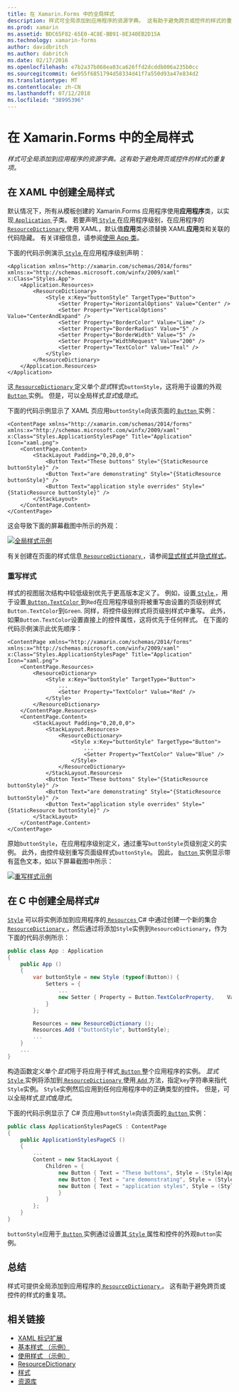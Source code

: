 ```yaml
---
title: 在 Xamarin.Forms 中的全局样式
description: 样式可全局添加到应用程序的资源字典。 这有助于避免跨页或控件的样式的重复项。
ms.prod: xamarin
ms.assetid: BDC65F82-65E0-4C8E-BB91-8E340EB2D15A
ms.technology: xamarin-forms
author: davidbritch
ms.author: dabritch
ms.date: 02/17/2016
ms.openlocfilehash: e7b2a37b868ea03ca626ffd2dcddb006a235b0cc
ms.sourcegitcommit: 6e955f6851794d58334d41f7a550d93a47e834d2
ms.translationtype: MT
ms.contentlocale: zh-CN
ms.lasthandoff: 07/12/2018
ms.locfileid: "38995396"
---
```

# <a name="global-styles-in-xamarinforms"></a>在 Xamarin.Forms 中的全局样式

_样式可全局添加到应用程序的资源字典。这有助于避免跨页或控件的样式的重复项。_

## <a name="creating-a-global-style-in-xaml"></a>在 XAML 中创建全局样式

默认情况下，所有从模板创建的 Xamarin.Forms 应用程序使用**应用程序**类，以实现[ `Application` ](xref:Xamarin.Forms.Application)子类。 若要声明[ `Style` ](xref:Xamarin.Forms.Style)在应用程序级别，在应用程序的[ `ResourceDictionary` ](xref:Xamarin.Forms.ResourceDictionary)使用 XAML，默认值**应用**类必须替换 XAML**应用**类和关联的代码隐藏。 有关详细信息，请参阅[使用 App 类](~/xamarin-forms/app-fundamentals/application-class.md)。

下面的代码示例演示[ `Style` ](xref:Xamarin.Forms.Style)在应用程序级别声明：

```xaml
<Application xmlns="http://xamarin.com/schemas/2014/forms" xmlns:x="http://schemas.microsoft.com/winfx/2009/xaml" x:Class="Styles.App">
    <Application.Resources>
        <ResourceDictionary>
            <Style x:Key="buttonStyle" TargetType="Button">
                <Setter Property="HorizontalOptions" Value="Center" />
                <Setter Property="VerticalOptions" Value="CenterAndExpand" />
                <Setter Property="BorderColor" Value="Lime" />
                <Setter Property="BorderRadius" Value="5" />
                <Setter Property="BorderWidth" Value="5" />
                <Setter Property="WidthRequest" Value="200" />
                <Setter Property="TextColor" Value="Teal" />
            </Style>
        </ResourceDictionary>
    </Application.Resources>
</Application>
```

这[ `ResourceDictionary` ](xref:Xamarin.Forms.ResourceDictionary)定义单个*显式*样式`buttonStyle`，这将用于设置的外观[ `Button` ](xref:Xamarin.Forms.Button)实例。 但是，可以全局样式*显式*或*隐式*。

下面的代码示例显示了 XAML 页应用`buttonStyle`向该页面的[ `Button` ](xref:Xamarin.Forms.Button)实例：

```xaml
<ContentPage xmlns="http://xamarin.com/schemas/2014/forms" xmlns:x="http://schemas.microsoft.com/winfx/2009/xaml" x:Class="Styles.ApplicationStylesPage" Title="Application" Icon="xaml.png">
    <ContentPage.Content>
        <StackLayout Padding="0,20,0,0">
            <Button Text="These buttons" Style="{StaticResource buttonStyle}" />
            <Button Text="are demonstrating" Style="{StaticResource buttonStyle}" />
            <Button Text="application style overrides" Style="{StaticResource buttonStyle}" />
        </StackLayout>
    </ContentPage.Content>
</ContentPage>
```

这会导致下面的屏幕截图中所示的外观：

[![](application-images/application-styles-1.png "全局样式示例")](application-images/application-styles-1-large.png#lightbox "全局样式示例")

有关创建在页面的样式信息[ `ResourceDictionary` ](xref:Xamarin.Forms.ResourceDictionary)，请参阅[显式样式](~/xamarin-forms/user-interface/styles/explicit.md)并[隐式样式](~/xamarin-forms/user-interface/styles/implicit.md)。

### <a name="overriding-styles"></a>重写样式

样式的视图层次结构中较低级别优先于更高版本定义了。 例如，设置[ `Style` ](xref:Xamarin.Forms.Style) ，用于设置[ `Button.TextColor` ](xref:Xamarin.Forms.Button.TextColor)到`Red`在应用程序级别将被重写由设置的页级别样式`Button.TextColor`到`Green`. 同样，将控件级别样式将页级别样式中重写。 此外，如果`Button.TextColor`设置直接上的控件属性，这将优先于任何样式。 在下面的代码示例演示此优先顺序：

```xaml
<ContentPage xmlns="http://xamarin.com/schemas/2014/forms" xmlns:x="http://schemas.microsoft.com/winfx/2009/xaml" x:Class="Styles.ApplicationStylesPage" Title="Application" Icon="xaml.png">
    <ContentPage.Resources>
        <ResourceDictionary>
            <Style x:Key="buttonStyle" TargetType="Button">
                ...
                <Setter Property="TextColor" Value="Red" />
            </Style>
        </ResourceDictionary>
    </ContentPage.Resources>
    <ContentPage.Content>
        <StackLayout Padding="0,20,0,0">
            <StackLayout.Resources>
                <ResourceDictionary>
                    <Style x:Key="buttonStyle" TargetType="Button">
                        ...
                        <Setter Property="TextColor" Value="Blue" />
                    </Style>
                </ResourceDictionary>
            </StackLayout.Resources>
            <Button Text="These buttons" Style="{StaticResource buttonStyle}" />
            <Button Text="are demonstrating" Style="{StaticResource buttonStyle}" />
            <Button Text="application style overrides" Style="{StaticResource buttonStyle}" />
        </StackLayout>
    </ContentPage.Content>
</ContentPage>
```

原始`buttonStyle`，在应用程序级别定义，通过重写`buttonStyle`页级别定义的实例。 此外，由控件级别重写页面级样式`buttonStyle`。 因此， [ `Button` ](xref:Xamarin.Forms.Button)实例显示带有蓝色文本，如以下屏幕截图中所示：

[![](application-images/application-styles-2.png "重写样式示例")](application-images/application-styles-2-large.png#lightbox "重写样式示例")

## <a name="creating-a-global-style-in-c35"></a>在 C 中创建全局样式&#35;

[`Style`](xref:Xamarin.Forms.Style) 可以将实例添加到应用程序的[ `Resources` ](xref:Xamarin.Forms.VisualElement.Resources) C# 中通过创建一个新的集合[ `ResourceDictionary` ](xref:Xamarin.Forms.ResourceDictionary)，然后通过将添加`Style`实例到`ResourceDictionary`，作为下面的代码示例所示：

```csharp
public class App : Application
{
    public App ()
    {
        var buttonStyle = new Style (typeof(Button)) {
            Setters = {
                ...
                new Setter { Property = Button.TextColorProperty,    Value = Color.Teal }
            }
        };

        Resources = new ResourceDictionary ();
        Resources.Add ("buttonStyle", buttonStyle);
        ...
    }
    ...
}
```

构造函数定义单个*显式*用于将应用于样式[ `Button` ](xref:Xamarin.Forms.Button)整个应用程序的实例。 *显式* [ `Style` ](xref:Xamarin.Forms.Style)实例将添加到[ `ResourceDictionary` ](xref:Xamarin.Forms.ResourceDictionary)使用[ `Add` ](xref:Xamarin.Forms.ResourceDictionary.Add(System.String,System.Object))方法，指定`key`字符串来指代`Style`实例。 `Style`实例然后应用到任何应用程序中的正确类型的控件。 但是，可以全局样式*显式*或*隐式*。

下面的代码示例显示了 C# 页应用`buttonStyle`向该页面的[ `Button` ](xref:Xamarin.Forms.Button)实例：

```csharp
public class ApplicationStylesPageCS : ContentPage
{
    public ApplicationStylesPageCS ()
    {
        ...
        Content = new StackLayout {
            Children = {
                new Button { Text = "These buttons", Style = (Style)Application.Current.Resources ["buttonStyle"] },
                new Button { Text = "are demonstrating", Style = (Style)Application.Current.Resources ["buttonStyle"] },
                new Button { Text = "application styles", Style = (Style)Application.Current.Resources ["buttonStyle"]
                }
            }
        };
    }
}
```

`buttonStyle`应用于[ `Button` ](xref:Xamarin.Forms.Button)实例通过设置其[ `Style` ](xref:Xamarin.Forms.VisualElement.Style)属性和控件的外观`Button`实例。

## <a name="summary"></a>总结

样式可提供全局添加到应用程序的[ `ResourceDictionary` ](xref:Xamarin.Forms.ResourceDictionary)。 这有助于避免跨页或控件的样式的重复项。



## <a name="related-links"></a>相关链接

- [XAML 标记扩展](~/xamarin-forms/xaml/xaml-basics/xaml-markup-extensions.md)
- [基本样式 （示例）](https://developer.xamarin.com/samples/xamarin-forms/UserInterface/Styles/BasicStyles/)
- [使用样式 （示例）](https://developer.xamarin.com/samples/xamarin-forms/WorkingWithStyles/)
- [ResourceDictionary](xref:Xamarin.Forms.ResourceDictionary)
- [样式](xref:Xamarin.Forms.Style)
- [资源库](xref:Xamarin.Forms.Setter)
